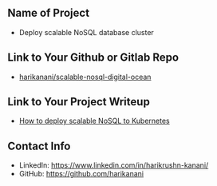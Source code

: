 ## Name of Project

-   Deploy scalable NoSQL database cluster

## Link to Your Github or Gitlab Repo

-   [harikanani/scalable-nosql-digital-ocean](https://gitlab.com/harikanani/scalable-nosql-digital-ocean)

## Link to Your Project Writeup

-   [How to deploy scalable NoSQL to Kubernetes](https://gitlab.com/harikanani/scalable-nosql-digital-ocean/-/blob/main/README.md)

## Contact Info

-   LinkedIn: https://www.linkedin.com/in/harikrushn-kanani/
-   GitHub: https://github.com/harikanani

